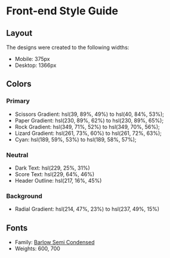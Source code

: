 # Front-end Style Guide

## Layout

The designs were created to the following widths:

- Mobile: 375px
- Desktop: 1366px

## Colors

### Primary

- Scissors Gradient: hsl(39, 89%, 49%) to hsl(40, 84%, 53%);
- Paper Gradient: hsl(230, 89%, 62%) to hsl(230, 89%, 65%);
- Rock Gradient: hsl(349, 71%, 52%) to hsl(349, 70%, 56%);
- Lizard Gradient: hsl(261, 73%, 60%) to hsl(261, 72%, 63%);
- Cyan: hsl(189, 59%, 53%) to hsl(189, 58%, 57%);

### Neutral

- Dark Text: hsl(229, 25%, 31%)
- Score Text: hsl(229, 64%, 46%)
- Header Outline: hsl(217, 16%, 45%)

### Background

- Radial Gradient: hsl(214, 47%, 23%) to hsl(237, 49%, 15%)

## Fonts

- Family: [Barlow Semi Condensed](https://fonts.google.com/specimen/Barlow+Semi+Condensed)
- Weights: 600, 700
